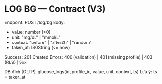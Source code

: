 # LOG BG — Contract (V3)
Endpoint: POST /log/bg
Body:
- value: number (>0)
- unit: "mg/dL" | "mmol/L"
- context: "before" | "after2h" | "random"
- taken_at: ISOString (<= now)

Success: 201 Created
Errors: 400 (validation) | 401 (missing profile) | 403 (RLS) | 5xx

DB đích (OLTP): glucose_logs(id, profile_id, value, unit, context, ts)
Lưu ý: ts = taken_at
